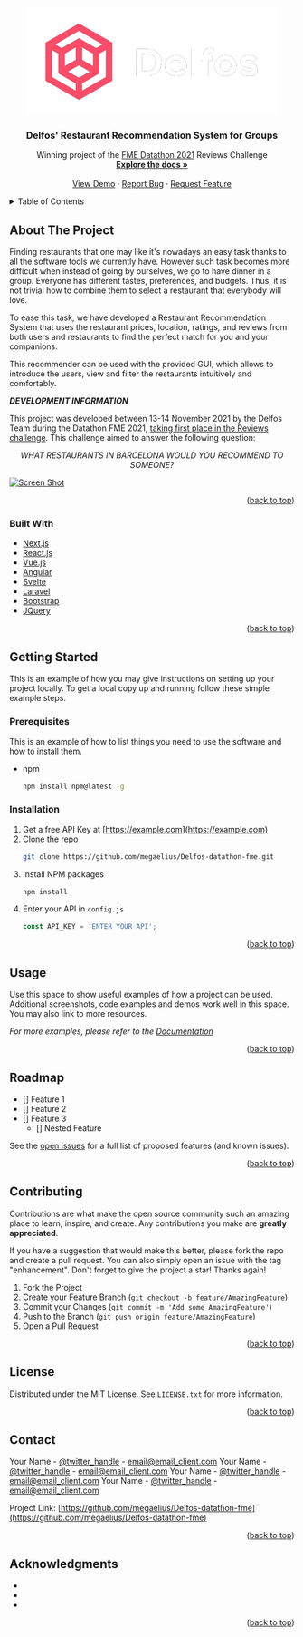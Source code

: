 <div id="top"></div>

<!-- PROJECT LOGO -->
<br />
<div align="center">
  <a href="https://github.com/megaelius/Delfos-datathon-fme">
    <img src="README_Images/logo.png" alt="Logo">
  </a>

<h3 align="center">Delfos' Restaurant Recommendation System for Groups</h3>

  <p align="center">
    Winning project of the  <a href=https://datathon.cat/>FME Datathon 2021</a> Reviews Challenge
    <br />
    <a href="https://github.com/megaelius/Delfos-datathon-fme"><strong>Explore the docs »</strong></a>
    <br />
    <br />
    <a href="https://github.com/megaelius/Delfos-datathon-fme">View Demo</a>
    ·
    <a href="https://github.com/megaelius/Delfos-datathon-fme/issues">Report Bug</a>
    ·
    <a href="https://github.com/megaelius/Delfos-datathon-fme/pulls">Request Feature</a>
  </p>
</div>



<!-- TABLE OF CONTENTS -->
<details>
  <summary>Table of Contents</summary>
  <ol>
    <li>
      <a href="#about-the-project">About The Project</a>
      <ul>
        <li><a href="#built-with">Built With</a></li>
      </ul>
    </li>
    <li>
      <a href="#getting-started">Getting Started</a>
      <ul>
        <li><a href="#prerequisites">Prerequisites</a></li>
        <li><a href="#installation">Installation</a></li>
      </ul>
    </li>
    <li><a href="#usage">Usage</a></li>
    <li><a href="#roadmap">Roadmap</a></li>
    <li><a href="#contributing">Contributing</a></li>
    <li><a href="#license">License</a></li>
    <li><a href="#contact">Contact</a></li>
    <li><a href="#acknowledgments">Acknowledgments</a></li>
  </ol>
</details>



<!-- ABOUT THE PROJECT -->
## About The Project

Finding restaurants that one may like it's nowadays an easy task thanks to all the software tools we currently have. However such task becomes more difficult when instead of going by ourselves, we go to have dinner in a group. Everyone has different tastes, preferences, and budgets. Thus, it is not trivial how to combine them to select a restaurant that everybody will love.

To ease this task, we have developed a Restaurant Recommendation System that uses the restaurant prices, location, ratings, and reviews from both users and restaurants to find the perfect match for you and your companions.

This recommender can be used with the provided GUI, which allows to introduce the users, view and filter the restaurants intuitively and comfortably.

***DEVELOPMENT INFORMATION***

This project was developed between 13-14 November 2021 by the Delfos Team during the Datathon FME 2021, [taking first place in the Reviews challenge](https://fme.upc.edu/ca/noticies/cronica-de-la-1a-datathon-fme-2021). This challenge aimed to answer the following question:

  <p align="center"><i>WHAT RESTAURANTS IN BARCELONA WOULD YOU RECOMMEND TO SOMEONE?</i></p>

[![Screen Shot][product-screenshot]](https://example.com)


<p align="right">(<a href="#top">back to top</a>)</p>


### Built With

* [Next.js](https://nextjs.org/)
* [React.js](https://reactjs.org/)
* [Vue.js](https://vuejs.org/)
* [Angular](https://angular.io/)
* [Svelte](https://svelte.dev/)
* [Laravel](https://laravel.com)
* [Bootstrap](https://getbootstrap.com)
* [JQuery](https://jquery.com)

<p align="right">(<a href="#top">back to top</a>)</p>


<!-- GETTING STARTED -->
## Getting Started

This is an example of how you may give instructions on setting up your project locally.
To get a local copy up and running follow these simple example steps.

### Prerequisites

This is an example of how to list things you need to use the software and how to install them.
* npm
  ```sh
  npm install npm@latest -g
  ```

### Installation

1. Get a free API Key at [https://example.com](https://example.com)
2. Clone the repo
   ```sh
   git clone https://github.com/megaelius/Delfos-datathon-fme.git
   ```
3. Install NPM packages
   ```sh
   npm install
   ```
4. Enter your API in `config.js`
   ```js
   const API_KEY = 'ENTER YOUR API';
   ```

<p align="right">(<a href="#top">back to top</a>)</p>



<!-- USAGE EXAMPLES -->
## Usage

Use this space to show useful examples of how a project can be used. Additional screenshots, code examples and demos work well in this space. You may also link to more resources.

_For more examples, please refer to the [Documentation](https://example.com)_

<p align="right">(<a href="#top">back to top</a>)</p>



<!-- ROADMAP -->
## Roadmap

- [] Feature 1
- [] Feature 2
- [] Feature 3
    - [] Nested Feature

See the [open issues](https://github.com/megaelius/Delfos-datathon-fme/issues) for a full list of proposed features (and known issues).

<p align="right">(<a href="#top">back to top</a>)</p>



<!-- CONTRIBUTING -->
## Contributing

Contributions are what make the open source community such an amazing place to learn, inspire, and create. Any contributions you make are **greatly appreciated**.

If you have a suggestion that would make this better, please fork the repo and create a pull request. You can also simply open an issue with the tag "enhancement".
Don't forget to give the project a star! Thanks again!

1. Fork the Project
2. Create your Feature Branch (`git checkout -b feature/AmazingFeature`)
3. Commit your Changes (`git commit -m 'Add some AmazingFeature'`)
4. Push to the Branch (`git push origin feature/AmazingFeature`)
5. Open a Pull Request

<p align="right">(<a href="#top">back to top</a>)</p>



<!-- LICENSE -->
## License

Distributed under the MIT License. See `LICENSE.txt` for more information.

<p align="right">(<a href="#top">back to top</a>)</p>



<!-- CONTACT -->
## Contact

Your Name - [@twitter_handle](https://twitter.com/twitter_handle) - email@email_client.com
Your Name - [@twitter_handle](https://twitter.com/twitter_handle) - email@email_client.com
Your Name - [@twitter_handle](https://twitter.com/twitter_handle) - email@email_client.com
Your Name - [@twitter_handle](https://twitter.com/twitter_handle) - email@email_client.com

Project Link: [https://github.com/megaelius/Delfos-datathon-fme](https://github.com/megaelius/Delfos-datathon-fme)

<p align="right">(<a href="#top">back to top</a>)</p>



<!-- ACKNOWLEDGMENTS -->
## Acknowledgments

* []()
* []()
* []()

<p align="right">(<a href="#top">back to top</a>)</p>



<!-- MARKDOWN LINKS & IMAGES -->
<!-- https://www.markdownguide.org/basic-syntax/#reference-style-links -->
[contributors-shield]: https://img.shields.io/github/contributors/megaelius/Delfos-datathon-fme.svg?style=for-the-badge
[contributors-url]: https://github.com/megaelius/Delfos-datathon-fme/graphs/contributors
[forks-shield]: https://img.shields.io/github/forks/megaelius/Delfos-datathon-fme.svg?style=for-the-badge
[forks-url]: https://github.com/megaelius/Delfos-datathon-fme/network/members
[stars-shield]: https://img.shields.io/github/stars/megaelius/Delfos-datathon-fme.svg?style=for-the-badge
[stars-url]: https://github.com/megaelius/Delfos-datathon-fme/stargazers
[issues-shield]: https://img.shields.io/github/issues/megaelius/Delfos-datathon-fme.svg?style=for-the-badge
[issues-url]: https://github.com/megaelius/Delfos-datathon-fme/issues
[license-shield]: https://img.shields.io/github/license/megaelius/Delfos-datathon-fme.svg?style=for-the-badge
[license-url]: https://github.com/megaelius/Delfos-datathon-fme/blob/master/LICENSE.txt
[linkedin-shield]: https://img.shields.io/badge/-LinkedIn-black.svg?style=for-the-badge&logo=linkedin&colorB=555
[linkedin-url]: https://linkedin.com/in/linkedin_username
[product-screenshot]: images/screenshot.png
